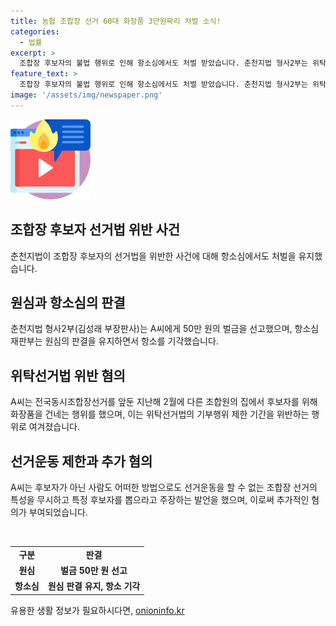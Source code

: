 ```yaml
---
title: 농협 조합장 선거 60대 화장품 3만원짜리 처벌 소식!
categories:
  - 법률
excerpt: >
  조합장 후보자의 불법 행위로 인해 항소심에서도 처벌 받았습니다. 춘천지법 형사2부는 위탁선거법 위반 혐의로 기소된 A(65)씨에게 벌금 50만 원을 선고했다고 밝혔습니다. A씨는 전국동시조합장선거를 앞둔 지난해 2월 13일 조합원에게 화장품을 건네고, 후보자를 지지하도록 요청한 혐의로 재판을 받았습니다. 항소심 재판부는 원심의 판단을 유지하며, 공정한 선거를 해친 행위에 대한 비난을 강하게 했습니다. (150자)
feature_text: >
  조합장 후보자의 불법 행위로 인해 항소심에서도 처벌 받았습니다. 춘천지법 형사2부는 위탁선거법 위반 혐의로 기소된 A(65)씨에게 벌금 50만 원을 선고했다고 밝혔습니다. A씨는 전국동시조합장선거를 앞둔 지난해 2월 13일 조합원에게 화장품을 건네고, 후보자를 지지하도록 요청한 혐의로 재판을 받았습니다. 항소심 재판부는 원심의 판단을 유지하며, 공정한 선거를 해친 행위에 대한 비난을 강하게 했습니다. (150자)
image: '/assets/img/newspaper.png'
---
```


<p><img src="/assets/img/news.png" alt="rentncar 속보" /></p>

<h2 data-ke-size="size26">조합장 후보자 선거법 위반 사건</h2>

<p data-ke-size="size16">춘천지법이 조합장 후보자의 선거법을 위반한 사건에 대해 항소심에서도 처벌을 유지했습니다.</p>

<h2 data-ke-size="size26">원심과 항소심의 판결</h2>

<p data-ke-size="size16">춘천지법 형사2부(김성래 부장판사)는 A씨에게 50만 원의 벌금을 선고했으며, 항소심 재판부는 원심의 판결을 유지하면서 항소를 기각했습니다.</p>

<h2 data-ke-size="size26">위탁선거법 위반 혐의</h2>

<p data-ke-size="size16">A씨는 전국동시조합장선거를 앞둔 지난해 2월에 다른 조합원의 집에서 후보자를 위해 화장품을 건네는 행위를 했으며, 이는 위탁선거법의 기부행위 제한 기간을 위반하는 행위로 여겨졌습니다.</p>

<h2 data-ke-size="size26">선거운동 제한과 추가 혐의</h2>

<p data-ke-size="size16">A씨는 후보자가 아닌 사람도 어떠한 방법으로도 선거운동을 할 수 없는 조합장 선거의 특성을 무시하고 특정 후보자를 뽑으라고 주장하는 발언을 했으며, 이로써 추가적인 혐의가 부여되었습니다.</p>

<p data-ke-size="size16">&nbsp;</p>

<table>
    <tr>
        <td style="text-align: center; height: 17px;"><b>구분</b></td>
        <td style="text-align: center; height: 17px;"><b>판결</b></td>
    </tr>
    <tr>
        <td style="text-align: center; height: 17px;"><b>원심</b></td>
        <td style="text-align: center; height: 17px;"><b>벌금 50만 원 선고</b></td>
    </tr>
    <tr>
        <td style="text-align: center; height: 17px;"><b>항소심</b></td>
        <td style="text-align: center; height: 17px;"><b>원심 판결 유지, 항소 기각</b></td>
    </tr>
</table>
유용한 생활 정보가 필요하시다면, <a href="https://onioninfo.kr" rel="dofollow">onioninfo.kr</a>


